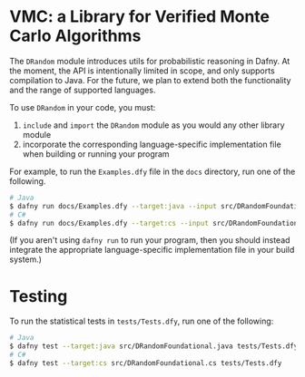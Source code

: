 # VMC: a Library for Verified Monte Carlo Algorithms

The `DRandom` module introduces utils for probabilistic reasoning in Dafny. At the moment, the API is intentionally limited in scope, and only supports compilation to Java. For the future, we plan to extend both the functionality and the range of supported languages.

To use `DRandom` in your code, you must:

1. `include` and `import` the `DRandom` module as you would any other library module
2. incorporate the corresponding language-specific implementation file when building or running your program

For example, to run the `Examples.dfy` file in the `docs` directory, run one of the following.

```bash
# Java
$ dafny run docs/Examples.dfy --target:java --input src/DRandomFoundational.java
# C#
$ dafny run docs/Examples.dfy --target:cs --input src/DRandomFoundational.cs
```

(If you aren't using `dafny run` to run your program,
then you should instead integrate the appropriate language-specific implementation file in your build system.)

# Testing

To run the statistical tests in `tests/Tests.dfy`, run one of the following:

```bash
# Java
$ dafny test --target:java src/DRandomFoundational.java tests/Tests.dfy
# C#
$ dafny test --target:cs src/DRandomFoundational.cs tests/Tests.dfy
```
